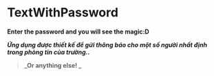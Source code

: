 # TextWithPassword
**Enter the password and you will see the magic:D**

**_Ứng dụng được thiết kế để gửi thông báo cho một số người nhất định trong phòng tin của trường.._**

> **_Or anything else! _**
